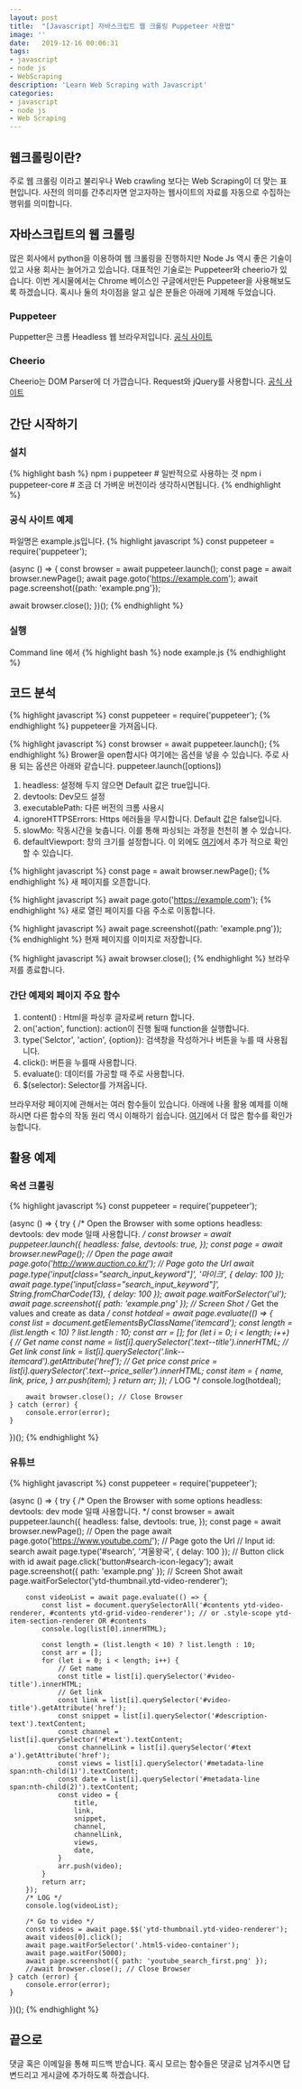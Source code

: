 ```yaml
---
layout: post
title:  "[Javascript] 자바스크립트 웹 크롤링 Puppeteer 사용법"
image: ''
date:   2019-12-16 00:06:31
tags:
- javascript
- node js
- WebScraping
description: 'Learn Web Scraping with Javascript'
categories:
- javascript
- node js
- Web Scraping
---
```


## 웹크롤링이란?
주로 웹 크롤링 이라고 불리우나 Web crawling 보다는 Web Scraping이 더 맞는 표현입니다.
사전의 의미를 간추리자면 얻고자하는 웹사이트의 자료를 자동으로 수집하는 행위를 의미합니다.

## 자바스크립트의 웹 크롤링
많은 회사에서 python을 이용하여 웹 크롤링을 진행하지만 Node Js 역시 좋은 기술이 있고 사용 회사는 늘어가고 있습니다.
대표적인 기술로는 Puppeteer와 cheerio가 있습니다. 이번 게시물에서는 Chrome 베이스인 구글에서만든 Puppeteer을 사용해보도록 하겠습니다.
혹시나 둘의 차이점을 알고 싶은 분들은 아래에 기제해 두었습니다.

### Puppeteer
Puppetter은 크롬 Headless 웹 브라우저입니다.
<a href="https://pptr.dev/" target="_blank">공식 사이트</a>

### Cheerio
Cheerio는 DOM Parser에 더 가깝습니다. Request와 jQuery를 사용합니다.
<a href="https://cheerio.js.org/" target="_blank">공식 사이트</a>

## 간단 시작하기

### 설치
{% highlight bash %}
npm i puppeteer # 일반적으로 사용하는 것
npm i puppeteer-core # 조금 더 가벼운 버전이라 생각하시면됩니다.
{% endhighlight %}

### 공식 사이트 예제
파일명은 example.js입니다.
{% highlight javascript %}
const puppeteer = require('puppeteer');

(async () => {
  const browser = await puppeteer.launch();
  const page = await browser.newPage();
  await page.goto('https://example.com');
  await page.screenshot({path: 'example.png'});

  await browser.close();
})();
{% endhighlight %}

### 실행
Command line 에서
{% highlight bash %}
node example.js
{% endhighlight %}

## 코드 분석
{% highlight javascript %}
const puppeteer = require('puppeteer');
{% endhighlight %}
puppeteer을 가져옵니다.

{% highlight javascript %}
const browser = await puppeteer.launch();
{% endhighlight %}
Brower을 open합시다 여기에는 옵션을 넣을 수 있습니다.
주로 사용 되는 옵션은 아래와 같습니다.
puppeteer.launch([options])
1. headless: 설정해 두지 않으면 Default 값은 true입니다.
2. devtools: Dev모드 설정
3. executablePath: 다른 버전의 크롬 사용시
4. ignoreHTTPSErrors: Https 에러들을 무시합니다. Default 값은 false입니다.
5. slowMo: 작동시간을 늦춥니다. 이를 통해 파싱되는 과정을 천천히 볼 수 있습니다.
6. defaultViewport: 창의 크기를 설정합니다.
이 외에도 <a href="https://github.com/puppeteer/puppeteer/blob/v2.0.0/docs/api.md#puppeteerlaunchoptions" target="_blank">여기</a>에서 추가 적으로 확인 할 수 있습니다.

{% highlight javascript %}
  const page = await browser.newPage();
{% endhighlight %}
새 페이지를 오픈합니다.

{% highlight javascript %}
  await page.goto('https://example.com');
{% endhighlight %}
새로 열린 페이지를 다음 주소로 이동합니다.

{% highlight javascript %}
  await page.screenshot({path: 'example.png'});
{% endhighlight %}
현재 페이지를 이미지로 저장합니다.

{% highlight javascript %}
  await browser.close();
{% endhighlight %}
브라우저를 종료합니다.

### 간단 예제외 페이지 주요 함수
1. content() : Html을 파싱후 글자로써 return 합니다.
2. on('action', function): action이 진행 될때 function을 실행합니다.
3. type('Selctor', 'action', {option}): 검색창을 작성하거나 버튼을 누를 때 사용됩니다.
4. click(): 버튼을 누를때 사용합니다.
5. evaluate(): 데이터를 가공할 때 주로 사용합니다.
6. $(selector): Selector를 가져옵니다.

브라우저랑 페이지에 관해서는 여러 함수들이 있습니다. 아래에 나올 활용 예제를 이해하시면 다른 함수의 작동 원리 역시 이해하기 쉽습니다.
<a href="https://github.com/puppeteer/puppeteer/blob/v2.0.0/docs/api.md#puppeteerlaunchoptions" target="_blank">여기</a>에서 더 많은 함수를 확인가능합니다.

## 활용 예제

### 옥션 크롤링
{% highlight javascript %}
const puppeteer = require('puppeteer');

(async () => {
    try {
         /* Open the Browser with some options
        headless:
        devtools: dev mode 일때 사용합니다.
        */
        const browser = await puppeteer.launch({
            headless: false,
            devtools: true,
        });
        const page = await browser.newPage(); // Open the page
        await page.goto('http://www.auction.co.kr/'); // Page goto the Url
        await page.type('input[class="search_input_keyword"]', '마이크', { delay: 100 });
        await page.type('input[class="search_input_keyword"]', String.fromCharCode(13), { delay: 100 });
        await page.waitForSelector('ul');
        await page.screenshot({ path: 'example.png' }); // Screen Shot
        /* Get the values and create as data */
        const hotdeal = await page.evaluate(() => {
            const list = document.getElementsByClassName('itemcard');
            const length = (list.length < 10) ? list.length : 10;
            const arr = [];
            for (let i = 0; i < length; i++) {
                // Get name
                const name = list[i].querySelector('.text--title').innerHTML;
                // Get link
                const link = list[i].querySelector('.link--itemcard').getAttribute('href');
                // Get price
                const price = list[i].querySelector('.text--price_seller').innerHTML;
                const item = {
                    name,
                    link,
                    price,
                }
                arr.push(item);
            }
            return arr;
        });
        /* LOG */
        console.log(hotdeal);

        await browser.close(); // Close Browser
    } catch (error) {
        console.error(error);
    }
})();
{% endhighlight %}

### 유튜브
{% highlight javascript %}
const puppeteer = require('puppeteer');

(async () => {
    try {
        /* Open the Browser with some options
        headless:
        devtools: dev mode 일때 사용합니다.
        */
        const browser = await puppeteer.launch({
            headless: false,
            devtools: true,
        });
        const page = await browser.newPage(); // Open the page
        await page.goto('https://www.youtube.com/'); // Page goto the Url
        // Input id: search
        await page.type('#search', '겨울왕국', { delay: 100 });
        // Button click with id
        await page.click('button#search-icon-legacy');
        await page.screenshot({ path: 'example.png' }); // Screen Shot
        await page.waitForSelector('ytd-thumbnail.ytd-video-renderer');

        const videoList = await page.evaluate(() => {
            const list = document.querySelectorAll('#contents ytd-video-renderer, #contents ytd-grid-video-renderer'); // or .style-scope ytd-item-section-renderer OR #contents
            console.log(list[0].innerHTML);

            const length = (list.length < 10) ? list.length : 10;
            const arr = [];
            for (let i = 0; i < length; i++) {
                // Get name
                const title = list[i].querySelector('#video-title').innerHTML;
                // Get link
                const link = list[i].querySelector('#video-title').getAttribute('href');
                const snippet = list[i].querySelector('#description-text').textContent;
                const channel = list[i].querySelector('#text').textContent;
                const channelLink = list[i].querySelector('#text a').getAttribute('href');
                const views = list[i].querySelector('#metadata-line span:nth-child(1)').textContent;
                const date = list[i].querySelector('#metadata-line span:nth-child(2)').textContent;
                const video = {
                    title,
                    link,
                    snippet,
                    channel,
                    channelLink,
                    views,
                    date,
                }
                arr.push(video);
            }
            return arr;
        });
        /* LOG */
        console.log(videoList);

        /* Go to video */
        const videos = await page.$$('ytd-thumbnail.ytd-video-renderer');
        await videos[0].click();
        await page.waitForSelector('.html5-video-container');
        await page.waitFor(5000);
        await page.screenshot({ path: 'youtube_search_first.png' });
        //await browser.close(); // Close Browser
    } catch (error) {
        console.error(error);
    }
})();
{% endhighlight %}

## 끝으로
댓글 혹은 이메일을 통해 피드백 받습니다. 혹시 모르는 함수들은 댓글로 남겨주시면 답변드리고 게시글에 추가하도록 하겠습니다.
